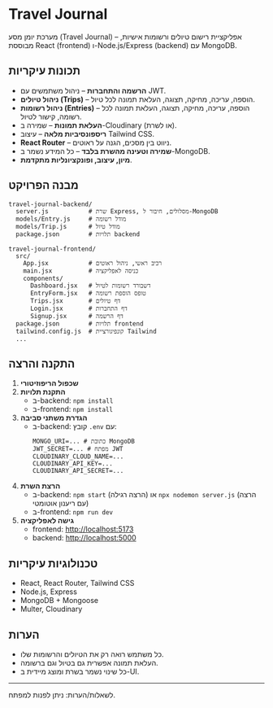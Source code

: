 # Travel Journal

מערכת יומן מסע (Travel Journal) – אפליקציית רישום טיולים ורשומות אישיות, מבוססת React (frontend) ו-Node.js/Express (backend) עם MongoDB.

## תכונות עיקריות
- **הרשמה והתחברות** – ניהול משתמשים עם JWT.
- **ניהול טיולים (Trips)** – הוספה, עריכה, מחיקה, תצוגה, העלאת תמונה לכל טיול.
- **ניהול רשומות (Entries)** – הוספה, עריכה, מחיקה, תצוגה, העלאת תמונה לכל רשומה, קישור לטיול.
- **העלאת תמונות** – שמירה ב-Cloudinary (או לשרת).
- **ריספונסיביות מלאה** – עיצוב Tailwind CSS.
- **React Router** – ניווט בין מסכים, הגנה על ראוטים.
- **שמירה וטעינה מהשרת בלבד** – כל המידע נשמר ב-MongoDB.
- **מיון, עיצוב, ופונקציונליות מתקדמת**.

## מבנה הפרויקט
```
travel-journal-backend/
  server.js           # שרת Express, מסלולים, חיבור ל-MongoDB
  models/Entry.js     # מודל רשומה
  models/Trip.js      # מודל טיול
  package.json        # תלויות backend

travel-journal-frontend/
  src/
    App.jsx           # רכיב ראשי, ניהול ראוטים
    main.jsx          # כניסה לאפליקציה
    components/
      Dashboard.jsx   # דשבורד רשומות לטיול
      EntryForm.jsx   # טופס הוספת רשומה
      Trips.jsx       # דף טיולים
      Login.jsx       # דף התחברות
      Signup.jsx      # דף הרשמה
  package.json        # תלויות frontend
  tailwind.config.js  # קונפיגורציית Tailwind
  ...
```

## התקנה והרצה
1. **שכפול הריפוזיטורי**
2. **התקנת תלויות**
   - ב-backend: `npm install`
   - ב-frontend: `npm install`
3. **הגדרת משתני סביבה**
   - ב-backend: קובץ `.env` עם:
     ```
     MONGO_URI=... # כתובת MongoDB
     JWT_SECRET=... # מפתח JWT
     CLOUDINARY_CLOUD_NAME=...
     CLOUDINARY_API_KEY=...
     CLOUDINARY_API_SECRET=...
     ```
4. **הרצת השרת**
   - ב-backend: `npm start` (הרצה רגילה) או `npx nodemon server.js` (הרצה עם ריענון אוטומטי)
   - ב-frontend: `npm run dev`
5. **גישה לאפליקציה**
   - frontend: [http://localhost:5173](http://localhost:5173)
   - backend: [http://localhost:5000](http://localhost:5000)

## טכנולוגיות עיקריות
- React, React Router, Tailwind CSS
- Node.js, Express
- MongoDB + Mongoose
- Multer, Cloudinary

## הערות
- כל משתמש רואה רק את הטיולים והרשומות שלו.
- העלאת תמונה אפשרית גם בטיול וגם ברשומה.
- כל שינוי נשמר בשרת ומוצג מיידית ב-UI.

---

לשאלות/הערות: ניתן לפנות למפתח.
